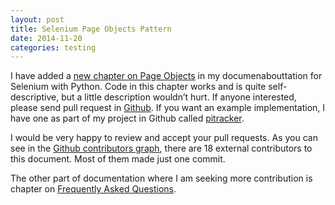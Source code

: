 ```yaml
---
layout: post
title: Selenium Page Objects Pattern
date: 2014-11-20
categories: testing
---
```


I have added a [new chapter on Page Objects] in my documenabouttation
for Selenium with Python.  Code in this chapter works and is quite
self-descriptive, but a little description wouldn’t hurt.  If anyone
interested, please send pull request in [Github].  If you want an
example implementation, I have one as part of my project in Github
called [pitracker].

I would be very happy to review and accept your pull requests.  As you
can see in the [Github contributors graph], there are 18 external
contributors to this document.  Most of them made just one commit.

The other part of documentation where I am seeking more contribution
is chapter on [Frequently Asked Questions].

[new chapter on Page Objects]: http://selenium-python.readthedocs.org/page-objects.html
[Github]: https://github.com/baijum/selenium-python
[pitracker]: https://github.com/baijum/pitracker/tree/master/test/acceptance
[Github contributors graph]: https://github.com/baijum/selenium-python/graphs/contributors
[Frequently Asked Questions]: http://selenium-python.readthedocs.org/faq.html